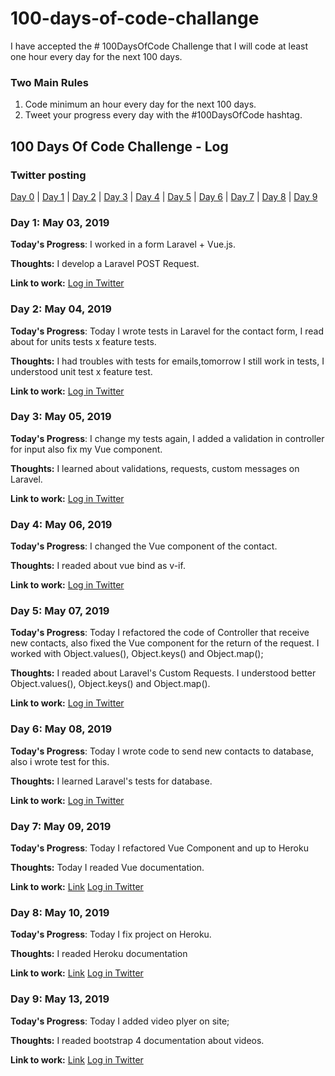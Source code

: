 # 100-days-of-code-challange
I have accepted the # 100DaysOfCode Challenge that I will code at least one hour every day for the next 100 days.

### Two Main Rules
1.  Code minimum an hour every day for the next 100 days.
2.  Tweet your progress every day with the #100DaysOfCode hashtag.

## 100 Days Of Code Challenge - Log

### Twitter posting
[Day 0](https://twitter.com/FabioVanderlei/status/1124179851311747072?s=20) | [Day 1](https://twitter.com/FabioVanderlei/status/1124180160008396800?s=20) | [Day 2](https://twitter.com/FabioVanderlei/status/1124560571930693632?s=20) | [Day 3](https://twitter.com/FabioVanderlei/status/1125133091943649281) | [Day 4](https://twitter.com/FabioVanderlei/status/1125592935133630465) | [Day 5](https://twitter.com/FabioVanderlei/status/1125804781421912065) | [Day 6](https://twitter.com/FabioVanderlei/status/1126225947752005635) | [Day 7](https://twitter.com/FabioVanderlei/status/1126565335501541381?s=20) | [Day 8](https://twitter.com/FabioVanderlei/status/1126696585159512064?s=20) | [Day 9](https://twitter.com/FabioVanderlei/status/1128128417923305472) 


### Day 1: May 03, 2019
**Today's Progress**: I worked in a form Laravel + Vue.js.

**Thoughts:** I develop a Laravel POST Request.

**Link to work:** [Log in Twitter](https://twitter.com/FabioVanderlei/status/1124180160008396800?s=20)
 
### Day 2: May 04, 2019
**Today's Progress**: Today I wrote tests in Laravel for the contact form, I read about for units tests x feature tests.

**Thoughts:** I had troubles with tests for emails,tomorrow I still work in tests, I understood unit test x feature test.

**Link to work:** [Log in Twitter](https://twitter.com/FabioVanderlei/status/1124560571930693632?s=20)

### Day 3: May 05, 2019
**Today's Progress**: I change my tests again, I added a validation in controller for input also fix my Vue component.

**Thoughts:** I learned about validations, requests, custom messages on Laravel.

**Link to work:** [Log in Twitter](https://twitter.com/FabioVanderlei/status/1125133091943649281)

### Day 4: May 06, 2019
**Today's Progress**: I changed the Vue component of the contact.

**Thoughts:** I readed about vue bind as v-if.

**Link to work:** [Log in Twitter](https://twitter.com/FabioVanderlei/status/1125592935133630465)

### Day 5: May 07, 2019
**Today's Progress**: Today I refactored the code of Controller that receive new contacts, also fixed the Vue component for the return of the request. I worked with Object.values(), Object.keys() and Object.map();

**Thoughts:** I readed about Laravel's Custom Requests. I understood better Object.values(), Object.keys() and Object.map().

**Link to work:** [Log in Twitter](https://twitter.com/FabioVanderlei/status/1125804781421912065)

### Day 6: May 08, 2019
**Today's Progress**: Today I wrote code to send new contacts to database, also i wrote test for this.

**Thoughts:** I learned Laravel's tests for database.

**Link to work:** [Log in Twitter](https://twitter.com/FabioVanderlei/status/1126225947752005635)

### Day 7: May 09, 2019
**Today's Progress**: Today I refactored Vue Component and up to Heroku

**Thoughts:** Today I readed Vue documentation.

**Link to work:** [Link](https://site-fernando-campos.herokuapp.com/) [Log in Twitter](https://twitter.com/FabioVanderlei/status/1126565335501541381?s=20)

### Day 8: May 10, 2019
**Today's Progress**: Today I fix project on Heroku.

**Thoughts:** I readed Heroku documentation

**Link to work:** [Link](https://site-fernando-campos.herokuapp.com/) [Log in Twitter](https://twitter.com/FabioVanderlei/status/1126696585159512064?s=20)

### Day 9: May 13, 2019
**Today's Progress**: Today I added video plyer on site;

**Thoughts:** I readed bootstrap 4 documentation about videos.

**Link to work:** [Link](https://site-fernando-campos.herokuapp.com/) [Log in Twitter](https://twitter.com/FabioVanderlei/status/1128128417923305472)